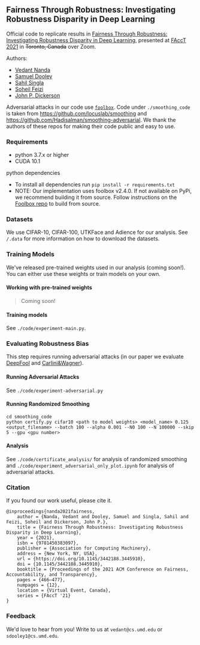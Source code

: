 ## Fairness Through Robustness: Investigating Robustness Disparity in Deep Learning

Official code to replicate results in [Fairness Through Robustness: Investigating Robustness Disparity in Deep Learning](https://arxiv.org/abs/2006.12621), presented at [FAccT 2021](https://facctconference.org/2021/acceptedpapers.html) in ~~Toronto, Canada~~ over Zoom.

Authors:

 * [Vedant Nanda](http://nvedant07.github.io/)
 * [Samuel Dooley](https://www.cs.umd.edu/~sdooley1/)
 * [Sahil Singla](https://scholar.google.co.in/citations?user=jjjbOI4AAAAJ&hl=en)
 * [Soheil Feizi](https://www.cs.umd.edu/~sfeizi/)
 * [John P. Dickerson](http://jpdickerson.com/)

Adversarial attacks in our code use [`foolbox`](https://github.com/bethgelab/foolbox). Code under `./smoothing_code` is taken from https://github.com/locuslab/smoothing and https://github.com/Hadisalman/smoothing-adversarial. We thank the authors of these repos for making their code public and easy to use.


### Requirements

 * python 3.7.x or higher
 * CUDA 10.1

python dependencies

 * To install all dependencies run `pip install -r requirements.txt`
 * NOTE: Our implementation uses foolbox v2.4.0. If not available on PyPi, we recommend building it from source. Follow instructions on the [Foolbox repo](https://github.com/bethgelab/foolbox) to build from source.

### Datasets

We use CIFAR-10, CIFAR-100, UTKFace and Adience for our analysis. See `/.data` for more information on how to download the datasets.

### Training Models

We've released pre-trained weights used in our analysis (coming soon!). You can either use these weights or train models on your own.

#### Working with pre-trained weights

> Coming soon!

#### Training models

See `./code/experiment-main.py`.

### Evaluating Robustness Bias

This step requires running adversarial attacks (in our paper we evaluate [DeepFool](https://openaccess.thecvf.com/content_cvpr_2016/html/Moosavi-Dezfooli_DeepFool_A_Simple_CVPR_2016_paper.html) and [Carlini&Wagner](https://ieeexplore.ieee.org/abstract/document/7958570/)). 

#### Running Adversarial Attacks

See `./code/experiment-adversarial.py`

#### Running Randomized Smoothing 

```
cd smoothing_code
python certify.py cifar10 <path to model weights> <model_name> 0.125 <output_filename> --batch 100 --alpha 0.001 --N0 100 --N 100000 --skip 5 --gpu <gpu number>
```

#### Analysis

See `./code/certificate_analysis/` for analysis of randomized smoothing and `./code/experiment_adversarial_only_plot.ipynb` for analysis of adversarial attacks.

### Citation

If you found our work useful, please cite it. 

```
@inproceedings{nanda2021fairness,
    author = {Nanda, Vedant and Dooley, Samuel and Singla, Sahil and Feizi, Soheil and Dickerson, John P.},
    title = {Fairness Through Robustness: Investigating Robustness Disparity in Deep Learning},
    year = {2021},
    isbn = {9781450383097},
    publisher = {Association for Computing Machinery},
    address = {New York, NY, USA},
    url = {https://doi.org/10.1145/3442188.3445910},
    doi = {10.1145/3442188.3445910},
    booktitle = {Proceedings of the 2021 ACM Conference on Fairness, Accountability, and Transparency},
    pages = {466–477},
    numpages = {12},
    location = {Virtual Event, Canada},
    series = {FAccT '21}
}
```

### Feedback

We'd love to hear from you! Write to us at `vedant@cs.umd.edu` or `sdooley1@cs.umd.edu`.